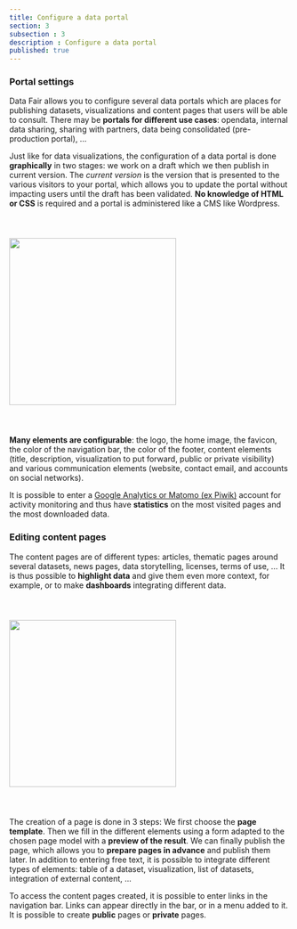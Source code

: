 ```yaml
---
title: Configure a data portal
section: 3
subsection : 3
description : Configure a data portal
published: true
---
```


### Portal settings

Data Fair allows you to configure several data portals which are places for publishing datasets, visualizations and content pages that users will be able to consult. There may be **portals for different use cases**: opendata, internal data sharing, sharing with partners, data being consolidated (pre-production portal), ...

Just like for data visualizations, the configuration of a data portal is done **graphically** in two stages: we work on a draft which we then publish in current version. The *current version* is the version that is presented to the various visitors to your portal, which allows you to update the portal without impacting users until the draft has been validated. **No knowledge of HTML or CSS** is required and a portal is administered like a CMS like Wordpress.

<img src="./images/functional-presentation/configuration-portail.jpg"
     height="300" style="margin:40px auto;" />

**Many elements are configurable**: the logo, the home image, the favicon, the color of the navigation bar, the color of the footer, content elements (title, description, visualization to put forward, public or private visibility) and various communication elements (website, contact email, and accounts on social networks).

It is possible to enter a [Google Analytics or Matomo (ex Piwik)](./analytics) account for activity monitoring and thus have **statistics** on the most visited pages and the most downloaded data.

### Editing content pages

The content pages are of different types: articles, thematic pages around several datasets, news pages, data storytelling, licenses, terms of use, ...
It is thus possible to **highlight data** and give them even more context, for example, or to make **dashboards** integrating different data.

<img src="./images/functional-presentation/foncier-edit.jpg"
     height="300" style="margin:40px auto;" />

The creation of a page is done in 3 steps: We first choose the **page template**. Then we fill in the different elements using a form adapted to the chosen page model with a **preview of the result**. We can finally publish the page, which allows you to **prepare pages in advance** and publish them later. In addition to entering free text, it is possible to integrate different types of elements: table of a dataset, visualization, list of datasets, integration of external content, ...

To access the content pages created, it is possible to enter links in the navigation bar. Links can appear directly in the bar, or in a menu added to it. It is possible to create **public** pages or **private** pages.
